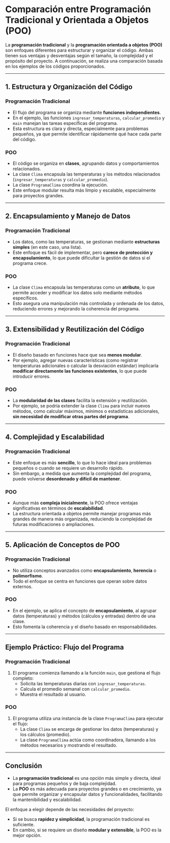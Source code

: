 # Comparación entre Programación Tradicional y Orientada a Objetos (POO)

La **programación tradicional** y la **programación orientada a objetos (POO)** son enfoques diferentes para estructurar y organizar el código. Ambas tienen sus ventajas y desventajas según el tamaño, la complejidad y el propósito del proyecto. A continuación, se realiza una comparación basada en los ejemplos de los códigos proporcionados.

---

## 1. Estructura y Organización del Código

### **Programación Tradicional**
- El flujo del programa se organiza mediante **funciones independientes**.  
- En el ejemplo, las funciones `ingresar_temperaturas`, `calcular_promedio` y `main` manejan las tareas específicas del programa.  
- Esta estructura es clara y directa, especialmente para problemas pequeños, ya que permite identificar rápidamente qué hace cada parte del código.

### **POO**
- El código se organiza en **clases**, agrupando datos y comportamientos relacionados.  
- La clase `Clima` encapsula las temperaturas y los métodos relacionados (`ingresar_temperaturas` y `calcular_promedio`).  
- La clase `ProgramaClima` coordina la ejecución.  
- Este enfoque modular resulta más limpio y escalable, especialmente para proyectos grandes.

---

## 2. Encapsulamiento y Manejo de Datos

### **Programación Tradicional**
- Los datos, como las temperaturas, se gestionan mediante **estructuras simples** (en este caso, una lista).  
- Este enfoque es fácil de implementar, pero **carece de protección y encapsulamiento**, lo que puede dificultar la gestión de datos si el programa crece.

### **POO**
- La clase `Clima` encapsula las temperaturas como un **atributo**, lo que permite acceder y modificar los datos solo mediante métodos específicos.  
- Esto asegura una manipulación más controlada y ordenada de los datos, reduciendo errores y mejorando la coherencia del programa.

---

## 3. Extensibilidad y Reutilización del Código

### **Programación Tradicional**
- El diseño basado en funciones hace que sea **menos modular**.  
- Por ejemplo, agregar nuevas características (como registrar temperaturas adicionales o calcular la desviación estándar) implicaría **modificar directamente las funciones existentes**, lo que puede introducir errores.

### **POO**
- La **modularidad de las clases** facilita la extensión y reutilización.  
- Por ejemplo, se podría extender la clase `Clima` para incluir nuevos métodos, como calcular máximos, mínimos o estadísticas adicionales, **sin necesidad de modificar otras partes del programa**.

---

## 4. Complejidad y Escalabilidad

### **Programación Tradicional**
- Este enfoque es más **sencillo**, lo que lo hace ideal para problemas pequeños o cuando se requiere un desarrollo rápido.  
- Sin embargo, a medida que aumenta la complejidad del programa, puede volverse **desordenado y difícil de mantener**.

### **POO**
- Aunque más **compleja inicialmente**, la POO ofrece ventajas significativas en términos de **escalabilidad**.  
- La estructura orientada a objetos permite manejar programas más grandes de manera más organizada, reduciendo la complejidad de futuras modificaciones o ampliaciones.

---

## 5. Aplicación de Conceptos de POO

### **Programación Tradicional**
- No utiliza conceptos avanzados como **encapsulamiento**, **herencia** o **polimorfismo**.  
- Todo el enfoque se centra en funciones que operan sobre datos externos.

### **POO**
- En el ejemplo, se aplica el concepto de **encapsulamiento**, al agrupar datos (temperaturas) y métodos (cálculos y entradas) dentro de una clase.  
- Esto fomenta la coherencia y el diseño basado en responsabilidades.

---

## Ejemplo Práctico: Flujo del Programa

### **Programación Tradicional**
1. El programa comienza llamando a la función `main`, que gestiona el flujo completo:  
   - Solicita las temperaturas diarias con `ingresar_temperaturas`.  
   - Calcula el promedio semanal con `calcular_promedio`.  
   - Muestra el resultado al usuario.

### **POO**
1. El programa utiliza una instancia de la clase `ProgramaClima` para ejecutar el flujo:  
   - La clase `Clima` se encarga de gestionar los datos (temperaturas) y los cálculos (promedio).  
   - La clase `ProgramaClima` actúa como coordinadora, llamando a los métodos necesarios y mostrando el resultado.

---

## Conclusión

- La **programación tradicional** es una opción más simple y directa, ideal para programas pequeños y de baja complejidad.  
- La **POO** es más adecuada para proyectos grandes o en crecimiento, ya que permite organizar y encapsular datos y funcionalidades, facilitando la mantenibilidad y escalabilidad.  

El enfoque a elegir depende de las necesidades del proyecto:  
- Si se busca **rapidez y simplicidad**, la programación tradicional es suficiente.  
- En cambio, si se requiere un diseño **modular y extensible**, la POO es la mejor opción.
